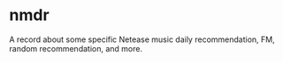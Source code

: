 # nmdr
A record about some specific Netease music daily recommendation, FM, random recommendation, and more.
